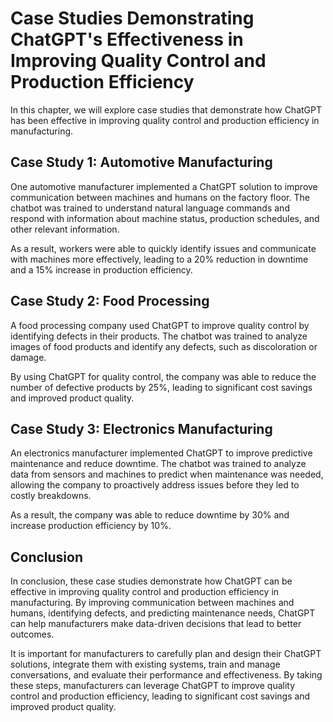 Case Studies Demonstrating ChatGPT's Effectiveness in Improving Quality Control and Production Efficiency
====================================================================================================================================================================================

In this chapter, we will explore case studies that demonstrate how ChatGPT has been effective in improving quality control and production efficiency in manufacturing.

Case Study 1: Automotive Manufacturing
--------------------------------------

One automotive manufacturer implemented a ChatGPT solution to improve communication between machines and humans on the factory floor. The chatbot was trained to understand natural language commands and respond with information about machine status, production schedules, and other relevant information.

As a result, workers were able to quickly identify issues and communicate with machines more effectively, leading to a 20% reduction in downtime and a 15% increase in production efficiency.

Case Study 2: Food Processing
-----------------------------

A food processing company used ChatGPT to improve quality control by identifying defects in their products. The chatbot was trained to analyze images of food products and identify any defects, such as discoloration or damage.

By using ChatGPT for quality control, the company was able to reduce the number of defective products by 25%, leading to significant cost savings and improved product quality.

Case Study 3: Electronics Manufacturing
---------------------------------------

An electronics manufacturer implemented ChatGPT to improve predictive maintenance and reduce downtime. The chatbot was trained to analyze data from sensors and machines to predict when maintenance was needed, allowing the company to proactively address issues before they led to costly breakdowns.

As a result, the company was able to reduce downtime by 30% and increase production efficiency by 10%.

Conclusion
----------

In conclusion, these case studies demonstrate how ChatGPT can be effective in improving quality control and production efficiency in manufacturing. By improving communication between machines and humans, identifying defects, and predicting maintenance needs, ChatGPT can help manufacturers make data-driven decisions that lead to better outcomes.

It is important for manufacturers to carefully plan and design their ChatGPT solutions, integrate them with existing systems, train and manage conversations, and evaluate their performance and effectiveness. By taking these steps, manufacturers can leverage ChatGPT to improve quality control and production efficiency, leading to significant cost savings and improved product quality.
